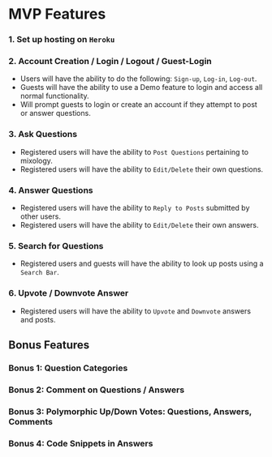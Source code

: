 
# MVP Features

### 1. Set up hosting on `Heroku`
  
### 2. Account Creation / Login / Logout / Guest-Login
  * Users will have the ability to do the following: `Sign-up`, `Log-in`, `Log-out`. 
  * Guests will have the ability to use a Demo feature to login and access all normal functionality.
  * Will prompt guests to login or create an account if they attempt to post or answer questions. 

### 3. Ask Questions
  * Registered users will have the ability to `Post Questions` pertaining to mixology. 
  * Registered users will have the ability to `Edit/Delete` their own questions.

### 4. Answer Questions
  * Registered users will have the ability to `Reply to Posts` submitted by other users. 
  * Registered users will have the ability to `Edit/Delete` their own answers.

### 5. Search for Questions
  * Registered users and guests will have the ability to look up posts using a `Search Bar`. 

### 6. Upvote / Downvote Answer
  * Registered users will have the ability to `Upvote` and `Downvote` answers and posts.

## Bonus Features

### Bonus 1: Question Categories

### Bonus 2: Comment on Questions / Answers

### Bonus 3: Polymorphic Up/Down Votes: Questions, Answers, Comments

### Bonus 4: Code Snippets in Answers

